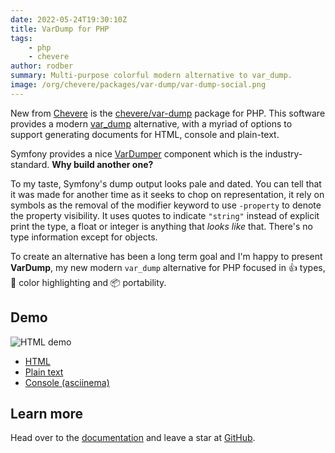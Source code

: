 ```yaml
---
date: 2022-05-24T19:30:10Z
title: VarDump for PHP
tags:
    - php
    - chevere
author: rodber
summary: Multi-purpose colorful modern alternative to var_dump.
image: /org/chevere/packages/var-dump/var-dump-social.png
---
```


New from [Chevere](https://chevere.org) is the [chevere/var-dump](https://chevere.org/packages/var-dump) package for PHP. This software provides a modern [var_dump](https://www.php.net/manual/en/function.var-dump.php) alternative, with a myriad of options to support generating documents for HTML, console and plain-text.

Symfony provides a nice [VarDumper](https://symfony.com/doc/current/components/var_dumper.html) component which is the industry-standard. **Why build another one?**

To my taste, Symfony's dump output looks pale and dated. You can tell that it was made for another time as it seeks to chop on representation, it rely on symbols as the removal of the modifier keyword to use `-property` to denote the property visibility. It uses quotes to indicate `"string"` instead of explicit print the type, a float or integer is anything that _looks like_ that. There's no type information except for objects.

To create an alternative has been a long term goal and I'm happy to present **VarDump**, my new modern `var_dump` alternative for PHP focused in 👍 types, 🌈 color highlighting and 📦 portability.

## Demo

![HTML demo](/org/chevere/packages/var-dump/demo.svg)

* [HTML](https://chevere.github.io/var-dump/demo/output/html.html)
* [Plain text](https://chevere.github.io/var-dump/demo/output/plain.txt)
* [Console (asciinema)](https://asciinema.org/a/496889)

## Learn more

Head over to the [documentation](https://chevere.org/packages/var-dump) and leave a star at [GitHub](https://github.com/chevere/var-dump).
